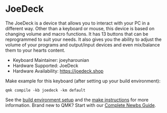 # JoeDeck

The JoeDeck is a device that allows you to interact with your PC in a different way. Other than a keyboard or mouse, this device is based on changing volume and macro functions. It has 13 buttons that can be reprogrammed to suit your needs. It also gives you the ability to adjust the volume of your programs and output/input devices and even mix/balance them to your hearts content.

-   Keyboard Maintainer: joeyharounian
-   Hardware Supported: JoeDeck
-   Hardware Availability: https://joedeck.shop

Make example for this keyboard (after setting up your build environment):

    qmk compile -kb joedeck -km default

See the [build environment setup](https://docs.qmk.fm/#/getting_started_build_tools) and the [make instructions](https://docs.qmk.fm/#/getting_started_make_guide) for more information. Brand new to QMK? Start with our [Complete Newbs Guide](https://docs.qmk.fm/#/newbs).
